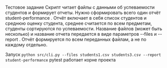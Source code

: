 Тестовое задание 
Скрипт читает файлы с данными  об успеваемости студентов и формирует отчеты. 
Нужно сформировать всего один отчёт student-performance .
Отчёт включает в себя список студентов и среднюю оценку студента,
среднее считается по всем предметам, студенты сортируются по успеваемости.
Название файлов (может быть несколько) и название отчета передается 
в виде параметров --files и --report . Отчёт формируется по всем переданных файлам, а не по каждому отдельно.

Запуск ```python src/cli.py --files students1.csv students3.csv --report student-performance```
pytest работает корне проекта 
